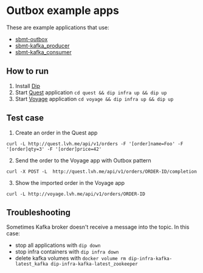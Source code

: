 # Outbox example apps

These are example applications that use:
- [sbmt-outbox](https://github.com/SberMarket-Tech/sbmt-outbox)
- [sbmt-kafka_producer](https://github.com/SberMarket-Tech/sbmt-kafka_producer)
- [sbmt-kafka_consumer](https://github.com/SberMarket-Tech/sbmt-kafka_consumer)

## How to run

1. Install [Dip](https://github.com/bibendi/dip)
2. Start [Quest](./quest/) application `cd quest && dip infra up && dip up`
3. Start [Voyage](./voyage/) application `cd voyage && dip infra up && dip up`

## Test case

1. Create an order in the Quest app

```shell
curl -L http://quest.lvh.me/api/v1/orders -F '[order]name=Foo' -F '[order]qty=3' -F '[order]price=42'
```

2. Send the order to the Voyage app with Outbox pattern

```shell
curl -X POST -L  http://quest.lvh.me/api/v1/orders/ORDER-ID/completion
```

3. Show the imported order in the Voyage app

```shell
curl -L http://voyage.lvh.me/api/v1/orders/ORDER-ID
```

## Troubleshooting

Sometimes Kafka broker doesn't receive a message into the topic. In this case:
- stop all applications with `dip down`
- stop infra containers with `dip infra down`
- delete kafka volumes with `docker volume rm dip-infra-kafka-latest_kafka dip-infra-kafka-latest_zookeeper`
